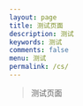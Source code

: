 ```yaml
---
layout: page
title: 测试页面
description: 测试
keywords: 测试
comments: false
menu: 测试
permalink: /cs/
---
```


> 测试页面

